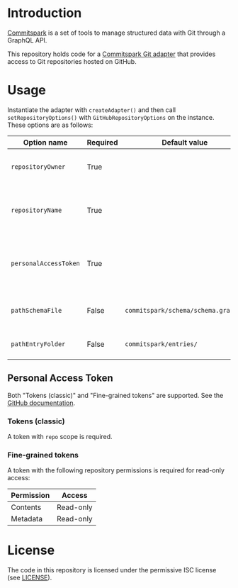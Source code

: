 # Introduction

[Commitspark](https://commitspark.com) is a set of tools to manage structured data with Git through a GraphQL API.

This repository holds code for a [Commitspark Git adapter](https://github.com/commitspark/git-adapter) that provides
access to Git repositories hosted on GitHub.

# Usage

Instantiate the adapter with `createAdapter()` and then call `setRepositoryOptions()` with `GitHubRepositoryOptions` on
the instance. These options are as follows:

| Option name           | Required | Default value                       | Description                                       |
|-----------------------|----------|-------------------------------------|---------------------------------------------------|
| `repositoryOwner`     | True     |                                     | GitHub repository owner, e.g. `commitspark`       |
| `repositoryName`      | True     |                                     | GitHub repository name, e.g. `git-adapter-github` |
| `personalAccessToken` | True     |                                     | GitHub personal access token (see details below)  |
| `pathSchemaFile`      | False    | `commitspark/schema/schema.graphql` | Path to schema file in repository                 |
| `pathEntryFolder`     | False    | `commitspark/entries/`              | Path to folder for entries                        |

## Personal Access Token

Both "Tokens (classic)" and "Fine-grained tokens" are supported.
See
the [GitHub documentation](https://docs.github.com/en/graphql/guides/forming-calls-with-graphql#authenticating-with-graphql).

### Tokens (classic)

A token with `repo` scope is required.

### Fine-grained tokens

A token with the following repository permissions is required for read-only access:

| Permission | Access    |
|------------|-----------|
| Contents   | Read-only |
| Metadata   | Read-only |

# License

The code in this repository is licensed under the permissive ISC license (see [LICENSE](LICENSE)).
